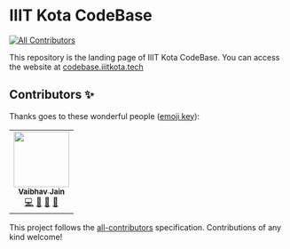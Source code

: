 # IIIT Kota CodeBase
<!-- ALL-CONTRIBUTORS-BADGE:START - Do not remove or modify this section -->
[![All Contributors](https://img.shields.io/badge/all_contributors-1-orange.svg?style=flat-square)](#contributors-)
<!-- ALL-CONTRIBUTORS-BADGE:END -->

This repository is the landing page of IIIT Kota CodeBase. You can access the website at [codebase.iiitkota.tech](https://codebase.iiitkota.tech/)

## Contributors ✨

Thanks goes to these wonderful people ([emoji key](https://allcontributors.org/docs/en/emoji-key)):

<!-- ALL-CONTRIBUTORS-LIST:START - Do not remove or modify this section -->
<!-- prettier-ignore-start -->
<!-- markdownlint-disable -->
<table>
  <tr>
    <td align="center"><a href="https://github.com/vaibhav-jain18"><img src="https://avatars1.githubusercontent.com/u/56963087?v=4" width="100px;" alt=""/><br /><sub><b>Vaibhav Jain</b></sub></a><br /><a href="https://github.com/iiitkota-codebase/iiitkota-codebase.github.io/commits?author=vaibhav-jain18" title="Code">💻</a> <a href="https://github.com/iiitkota-codebase/iiitkota-codebase.github.io/pulls?q=is%3Apr+reviewed-by%3Avaibhav-jain18" title="Reviewed Pull Requests">👀</a> <a href="#projectManagement-vaibhav-jain18" title="Project Management">📆</a> <a href="#tool-vaibhav-jain18" title="Tools">🔧</a></td>
  </tr>
</table>

<!-- markdownlint-enable -->
<!-- prettier-ignore-end -->
<!-- ALL-CONTRIBUTORS-LIST:END -->

This project follows the [all-contributors](https://github.com/all-contributors/all-contributors) specification. Contributions of any kind welcome!